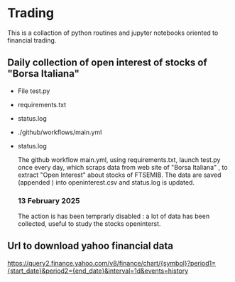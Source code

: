 # Trading

This is a collaction of python routines and jupyter notebooks oriented to 
financial trading.

## Daily collection of open interest of stocks of "Borsa Italiana"
* File test.py
* requirements.txt
* status.log
* ./github/workflows/main.yml
* status.log

  The github workflow main.yml, using requirements.txt, launch test.py once every day, which
  scraps data from web site of "Borsa Italiana" , to extract "Open Interest" about stocks of FTSEMIB.
  The data are saved (appended ) into openinterest.csv and status.log is updated.

    ### 13 February 2025
    The action is has been temprarly disabled : a lot of data has been collected, useful to study the
    stocks openinterst. 

 
## Url to download yahoo financial data

https://query2.finance.yahoo.com/v8/finance/chart/{symbol}?period1={start_date}&period2={end_date}&interval=1d&events=history

